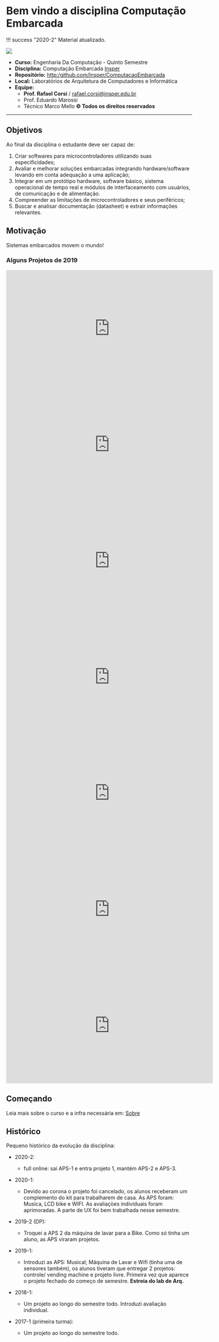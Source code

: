 # Bem vindo a disciplina Computação Embarcada

!!! success "2020-2"
    Material atualizado.

![](imgs/lab.jpeg)

- **Curso:** Engenharia Da Computação - Quinto Semestre
- **Disciplina:** Computação Embarcada [Insper](https://www.insper.edu.br/)
- **Repositório:** [http:/github.com/Insper/ComputacaoEmbarcada](http:/github.com/Insper/ComputacaoEmbarcada)
- **Local:** Laboratórios de Arquitetura de Computadores e Informática
- **Equipe:**
    - **Prof. Rafael Corsi** / rafael.corsi@insper.edu.br
    - Prof. Eduardo Marossi
    - Técnico Marco Mello
**© Todos os direitos reservados**

------------------

## Objetivos

Ao final da disciplina o estudante deve ser capaz de:

1.	Criar softwares para microcontroladores utilizando suas especificidades;
2.	Avaliar e melhorar soluções embarcadas integrando hardware/software levando em conta adequação a uma aplicação;
3.	Integrar em um protótipo hardware, software básico, sistema operacional de tempo real e módulos de interfaceamento com usuários, de comunicação e de alimentação.
4.	Compreender as limitações de microcontroladores e seus periféricos;
5.	Buscar e analisar documentação (datasheet) e extrair informações relevantes.

## Motivação

Sistemas embarcados movem o mundo!

### Alguns Projetos de 2019

<iframe width="560" height="315" src="https://www.youtube.com/embed/xfCjqsRxOO0" frameborder="0" allow="accelerometer; autoplay; encrypted-media; gyroscope; picture-in-picture" allowfullscreen></iframe>

<iframe width="560" height="315" src="https://www.youtube.com/embed/Rtngc9UBV-k" frameborder="0" allow="accelerometer; autoplay; encrypted-media; gyroscope; picture-in-picture" allowfullscreen></iframe>

<iframe width="560" height="315" src="https://www.youtube.com/embed/Xk86Dx85DUg" frameborder="0" allow="accelerometer; autoplay; encrypted-media; gyroscope; picture-in-picture" allowfullscreen></iframe>

<iframe width="560" height="315" src="https://www.youtube.com/embed/SbB6z_b_fc8" frameborder="0" allow="accelerometer; autoplay; encrypted-media; gyroscope; picture-in-picture" allowfullscreen></iframe>

<iframe width="560" height="315" src="https://www.youtube.com/embed/3MskQc6xw5s" frameborder="0" allow="accelerometer; autoplay; encrypted-media; gyroscope; picture-in-picture" allowfullscreen></iframe>

<iframe width="560" height="315" src="https://www.youtube.com/embed/nDGiS4ESHzE" frameborder="0" allow="accelerometer; autoplay; encrypted-media; gyroscope; picture-in-picture" allowfullscreen></iframe>

<iframe width="560" height="315" src="https://www.youtube.com/embed/cLzB3bGji-c" frameborder="0" allow="accelerometer; autoplay; encrypted-media; gyroscope; picture-in-picture" allowfullscreen></iframe>

## Começando 

Leia mais sobre o curso e a infra necessária em: [Sobre](Sobre-Curso.md)

## Histórico

Pequeno histórico da evolução da disciplina:

- 2020-2: 
    - full online: sai APS-1 e entra projeto 1, mantém APS-2 e APS-3.
    
- 2020-1: 
    - Devido ao corona o projeto foi cancelado, os alunos receberam um complemento do kit para trabalharem de casa. As APS foram: Musica, LCD bike e WIFI. As avaliaçòes individuais foram aprimoradas. A parte de UX foi bem trabalhada nesse semestre.
     
- 2019-2 (DP):
    - Troquei a APS 2 da máquina de lavar para a Bike. Como só tinha um aluno, as APS viraram projetos.

- 2019-1:
    - Introduzi as APS: Musical; Máquina de Lavar e Wifi (tinha uma de sensores também), os alunos tiveram que entregar 2 projetos: controle/ vending machine e projeto livre. Primeira vez que aparece 
      o projeto fechado do começo de semestre. **Estreia do lab de Arq.**
    
- 2018-1:
    - Um projeto ao longo do semestre todo. Introduzi avaliação individual.

- 2017-1 (primeira turma):
    - Um projeto ao longo do semestre todo.
